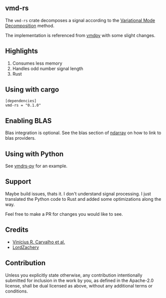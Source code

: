 vmd-rs
---

The `vmd-rs` crate decomposes a signal according to the [Variational Mode Decomposition](https://doi.org/10.1109/TSP.2013.2288675) method.

The implementation is referenced from [vmdpy](https://github.com/vrcarva/vmdpy) with some slight changes.

Highlights
---

1. Consumes less memory
2. Handles odd number signal length
3. Rust

Using with cargo
---
```
[dependencies]
vmd-rs = "0.1.0"
```

Enabling BLAS
---
Blas integration is optional. See the blas section of [ndarray](https://github.com/rust-ndarray/ndarray) on how to link to blas providers.

Using with Python
---
See [vmdrs-py](https://github.com/jiafuei/vmdrs-py) for an example.

Support
---
Maybe build issues, thats it. I don't understand signal processing. I just translated the Python code to Rust and added some optimizations along the way.

Feel free to make a PR for changes you would like to see.

Credits
---
- [Vinícius R. Carvalho et al.](https://github.com/vrcarva/vmdpy)
- [LordZachery](https://github.com/vrcarva/vmdpy/issues/7#issuecomment-1537228907)

Contribution
---
Unless you explicitly state otherwise, any contribution intentionally submitted
for inclusion in the work by you, as defined in the Apache-2.0 license, shall be
dual licensed as above, without any additional terms or conditions.